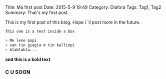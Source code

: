 Title: Ma first post
Date: 2015-5-9 19:49
Category: Diafora
Tags: Tag1, Tag2
Summary: That`s my first post.


This is my first post of this blog. 
Hope i `ll post more in the future.

```sh
This one is a text inside a box 
```

```sh
> Me lene popi
> san tin giagia m tin kalliopi
> blablabla... 
```

**and this is a bold text**

### C U SOON 

